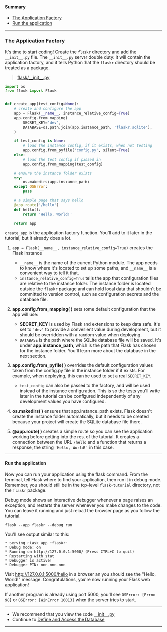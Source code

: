 #### Summary
- [The Application Factory](https://github.com/romuro-pauliv/Introduction-to-Flask/blob/main/flask-tutorial/flaskr/md/init.md#the-application-factory)
- [Run the application](https://github.com/romuro-pauliv/Introduction-to-Flask/blob/main/flask-tutorial/flaskr/md/init.md#run-the-application)
----
### The Application Factory

It's time to start coding! Create the `flaskr` directory and add the `__init__.py` file. The `__init__.py` server double duty: it will contain the application factory, and it tells Python that the `flaskr` directory should be treated as a package.

> [flask/__init\__.py](https://github.com/romuro-pauliv/Introduction-to-Flask/blob/main/flask-tutorial/flaskr/__init__.py)

```Python
import os
from flask import Flask


def create_app(test_config=None):
    # create and configure the app
    app = Flask(__name__, instance_relative_config=True)
    app.config.from_mapping(
        SECRET_KEY='dev',
        DATABASE=os.path.join(app.instance_path, 'flaskr.sqlite'),
    )

    if test_config is None:
        # load the instance config, if it exists, when not testing
        app.config.from_pyfile('config.py', silent=True)
    else:
        # load the test config if passed in
        app.config.from_mapping(test_config)

    # ensure the instance folder exists
    try:
        os.makedirs(app.instance_path)
    except OSError:
        pass

    # a simple page that says hello
    @app.route('/hello')
    def hello():
        return 'Hello, World!'

    return app
```

`create_app` is the application factory function. You'll add to it later in the tutorial, but it already does a lot.

1. `app = Flask(__name__, instance_relative_config=True)` creates the Flask instance
    + `__name__` is the name of the current Python module. The app needs to know where it's located to set up some paths, and `__name__` is a convenient way to tell it that.
    + `instance_relative_config=True` tells the app that configuration files are relative to the instance folder. The instance folder is located outside the `flaskr` package and can hold local data that shouldn't be committed to version control, such as configuration secrets and the database file.

2. **app.config.from_mapping( )** sets some default configuration that the app will use:
    + **SECRET_KEY** is used by Flask and extensions to keep data safe. It's set to `'dev'` to provide a convenient value during development, but it should be overridden with a random value when deploying.
    + `DATABASE` is the path where the SQLite database file will be saved. It's under **app.instance_path**, which is the path that Flask has chosen for the instance folder. You'll learn more about the database in the next section.

3.  **app.config.from_pyfile( )** overrides the default configuration values taken from the config.py file in the instance folder if it exists. For example, when deploying, this can be used to set a real `SECRET_KEY`.
    + `test_config` can also be passed to the factory, and will be used instead of the instance configuration. This is so the tests you'll write later in the tutorial can be configured independently of any development values you have configured. 

4. **os.makedirs( )** ensures that app.instance_path exists. Flask doesn't create the instance folder automatically, but it needs to be created because your project will create the SQLite database file there.

5. **@app.route( )** creates a simple route so you can see the application working before getting into the rest of the tutorial. It creates a connection between the URL `/hello` and a function that returns a response, the string `'Hello, World!'` in this case.

----
#### Run the application

Now you can run your application using the flask command. From the terminal, tell Flask where to find your application, then run it in debug mode. Remember, you should still be in the top-level `flask-tutorial` directory, not the `flaskr` package.

Debug mode shows an interactive debugger whenever a page raises an exception, and restarts the server whenever you make changes to the code. You can leave it running and just reload the browser page as you follow the tutorial.

`flask --app flaskr --debug run`

You'll see output similar to this:

```
* Serving Flask app "flaskr"
* Debug mode: on
* Running on http://127.0.0.1:5000/ (Press CTRL+C to quit)
* Restarting with stat
* Debugger is active!
* Debugger PIN: nnn-nnn-nnn
```

Visit http://127.0.0.1:5000/hello in a browser an you should see the "Hello, World!" message. Congratulations, you're now running your Flask web application!

If another program is already using port 5000, you'll see `OSError: [Errno 98]` or `OSError: [WinError 10013]` when the server tries to start.

----

- We recommend that you view the code [__init\__.py](https://github.com/romuro-pauliv/Introduction-to-Flask/blob/main/flask-tutorial/flaskr/__init__.py)
- Continue to [Define and Access the Database](https://github.com/romuro-pauliv/Introduction-to-Flask/blob/main/flask-tutorial/flaskr/md/database.md)

----